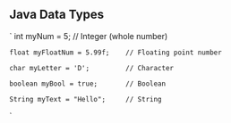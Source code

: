 ## Java Data Types
`
    int myNum = 5;               // Integer (whole number)

    float myFloatNum = 5.99f;    // Floating point number

    char myLetter = 'D';         // Character

    boolean myBool = true;       // Boolean

    String myText = "Hello";     // String
`
